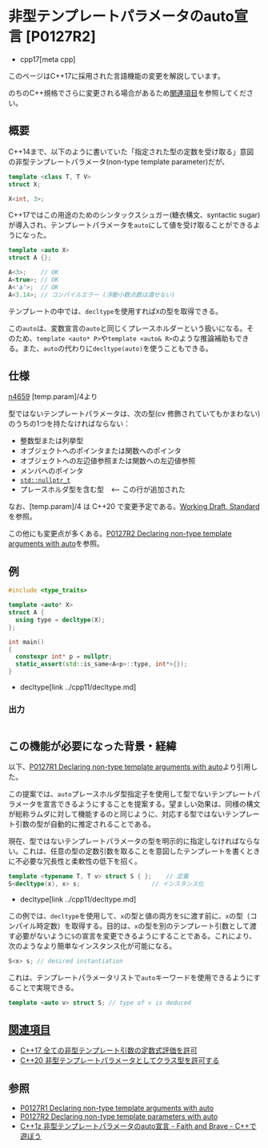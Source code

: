 # 非型テンプレートパラメータのauto宣言 [P0127R2]

* cpp17[meta cpp]

<!-- start lang caution -->

このページはC++17に採用された言語機能の変更を解説しています。

のちのC++規格でさらに変更される場合があるため[関連項目](#relative-page)を参照してください。

<!-- last lang caution -->

## 概要
C++14まで、以下のように書いていた「指定された型の定数を受け取る」意図の非型テンプレートパラメータ(non-type template parameter)だが、

```cpp
template <class T, T V>
struct X;

X<int, 3>;
```

C++17ではこの用途のためのシンタックスシュガー(糖衣構文、syntactic sugar)が導入され、テンプレートパラメータを`auto`にして値を受け取ることができるようになった。

```cpp
template <auto X>
struct A {};

A<3>;    // OK
A<true>; // OK
A<'a'>;  // OK
A<3.14>; // コンパイルエラー (浮動小数点数は渡せない)
```

テンプレートの中では、`decltype`を使用すれば`X`の型を取得できる。

この`auto`は、変数宣言の`auto`と同じくプレースホルダーという扱いになる。そのため、`template <auto* P>`や`template <auto& R>`のような推論補助もできる。また、`auto`の代わりに`decltype(auto)`を使うこともできる。

## 仕様

[n4659](http://www.open-std.org/jtc1/sc22/wg21/docs/papers/2017/n4659.pdf) [temp.param]/4より

型ではないテンプレートパラメータは、次の型(cv 修飾されていてもかまわない)のうちの1つを持たなければならない：

- 整数型または列挙型
- オブジェクトへのポインタまたは関数へのポインタ
- オブジェクトへの左辺値参照または関数への左辺値参照
- メンバへのポインタ
-  [`std::nullptr_t`](/reference/cstddef/nullptr_t.md)
- プレースホルダ型を含む型　<-- この行が追加された

なお、[temp.param]/4 は C++20 で変更予定である。[Working Draft, Standard](http://eel.is/c++draft/temp.param)を参照。

この他にも変更点が多くある。[P0127R2 Declaring non-type template arguments with auto](http://www.open-std.org/jtc1/sc22/wg21/docs/papers/2016/p0127r2.html)を参照。

## 例
```cpp example
#include <type_traits>

template <auto* X>
struct A {
  using type = decltype(X);
};

int main()
{
  constexpr int* p = nullptr;
  static_assert(std::is_same<A<p>::type, int*>{});
}
```
* decltype[link ../cpp11/decltype.md]

### 出力
```
```

## この機能が必要になった背景・経緯
以下、[P0127R1 Declaring non-type template arguments with auto](http://www.open-std.org/jtc1/sc22/wg21/docs/papers/2016/p0127r1.html)より引用した。

この提案では、`auto`プレースホルダ型指定子を使用して型でないテンプレートパラメータを宣言できるようにすることを提案する。望ましい効果は、同様の構文が総称ラムダに対して機能するのと同じように、対応する型ではないテンプレート引数の型が自動的に推定されることである。

現在、型ではないテンプレートパラメータの型を明示的に指定しなければならない。これは、任意の型の定数引数を取ることを意図したテンプレートを書くときに不必要な冗長性と柔軟性の低下を招く。

```cpp
template <typename T, T v> struct S { };    // 定義
S<decltype(x), x> s;                    // インスタンス化
```
* decltype[link ../cpp11/decltype.md]

この例では、`decltype`を使用して、`x`の型と値の両方を`S`に渡す前に、`x`の型（コンパイル時定数）を取得する。目的は、`x`の型を別のテンプレート引数として渡す必要がないように`S`の宣言を変更できるようにすることである。これにより、次のようなより簡単なインスタンス化が可能になる。

```cpp
S<x> s; // desired instantiation 
```

これは、テンプレートパラメータリストで`auto`キーワードを使用できるようにすることで実現できる。

```cpp
template <auto v> struct S; // type of v is deduced
```

## <a id="relative-page" href="#relative-page">関連項目</a>
- [C++17 全ての非型テンプレート引数の定数式評価を許可](/lang/cpp17/allow_constant_evaluation_for_all_non-type_template_arguments.md)
- [C++20 非型テンプレートパラメータとしてクラス型を許可する](/lang/cpp20/class_types_in_non-type_template_parameters.md)


## 参照
- [P0127R1 Declaring non-type template arguments with auto](http://www.open-std.org/jtc1/sc22/wg21/docs/papers/2016/p0127r1.html)
- [P0127R2 Declaring non-type template parameters with auto](http://www.open-std.org/jtc1/sc22/wg21/docs/papers/2016/p0127r2.html)
- [C++1z 非型テンプレートパラメータのauto宣言 - Faith and Brave - C++で遊ぼう](https://faithandbrave.hateblo.jp/entry/2016/10/26/180406)
